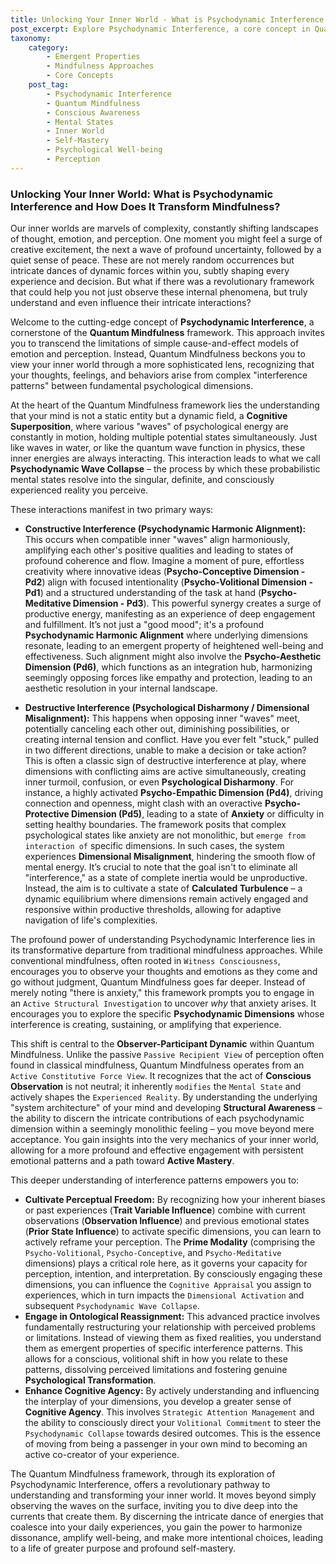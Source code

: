 ```yaml
---
title: Unlocking Your Inner World - What is Psychodynamic Interference and How Does It Transform Mindfulness?
post_excerpt: Explore Psychodynamic Interference, a core concept in Quantum Mindfulness, revealing how internal psychological dimensions interact to shape our experiences. This framework moves beyond traditional observation, offering a revolutionary path to understanding and actively influencing your mental landscape for profound well-being and self-mastery.
taxonomy:
    category:
        - Emergent Properties
        - Mindfulness Approaches
        - Core Concepts
    post_tag:
        - Psychodynamic Interference
        - Quantum Mindfulness
        - Conscious Awareness
        - Mental States
        - Inner World
        - Self-Mastery
        - Psychological Well-being
        - Perception
---
```

### Unlocking Your Inner World: What is Psychodynamic Interference and How Does It Transform Mindfulness?

Our inner worlds are marvels of complexity, constantly shifting landscapes of thought, emotion, and perception. One moment you might feel a surge of creative excitement, the next a wave of profound uncertainty, followed by a quiet sense of peace. These are not merely random occurrences but intricate dances of dynamic forces within you, subtly shaping every experience and decision. But what if there was a revolutionary framework that could help you not just observe these internal phenomena, but truly understand and even influence their intricate interactions?

Welcome to the cutting-edge concept of **Psychodynamic Interference**, a cornerstone of the **Quantum Mindfulness** framework. This approach invites you to transcend the limitations of simple cause-and-effect models of emotion and perception. Instead, Quantum Mindfulness beckons you to view your inner world through a more sophisticated lens, recognizing that your thoughts, feelings, and behaviors arise from complex "interference patterns" between fundamental psychological dimensions.

At the heart of the Quantum Mindfulness framework lies the understanding that your mind is not a static entity but a dynamic field, a **Cognitive Superposition**, where various "waves" of psychological energy are constantly in motion, holding multiple potential states simultaneously. Just like waves in water, or like the quantum wave function in physics, these inner energies are always interacting. This interaction leads to what we call **Psychodynamic Wave Collapse** – the process by which these probabilistic mental states resolve into the singular, definite, and consciously experienced reality you perceive.

These interactions manifest in two primary ways:

*   **Constructive Interference (Psychodynamic Harmonic Alignment):** This occurs when compatible inner "waves" align harmoniously, amplifying each other's positive qualities and leading to states of profound coherence and flow. Imagine a moment of pure, effortless creativity where innovative ideas (**Psycho-Conceptive Dimension - Pd2**) align with focused intentionality (**Psycho-Volitional Dimension - Pd1**) and a structured understanding of the task at hand (**Psycho-Meditative Dimension - Pd3**). This powerful synergy creates a surge of productive energy, manifesting as an experience of deep engagement and fulfillment. It’s not just a "good mood"; it's a profound **Psychodynamic Harmonic Alignment** where underlying dimensions resonate, leading to an emergent property of heightened well-being and effectiveness. Such alignment might also involve the **Psycho-Aesthetic Dimension (Pd6)**, which functions as an integration hub, harmonizing seemingly opposing forces like empathy and protection, leading to an aesthetic resolution in your internal landscape.

*   **Destructive Interference (Psychological Disharmony / Dimensional Misalignment):** This happens when opposing inner "waves" meet, potentially canceling each other out, diminishing possibilities, or creating internal tension and conflict. Have you ever felt "stuck," pulled in two different directions, unable to make a decision or take action? This is often a classic sign of destructive interference at play, where dimensions with conflicting aims are active simultaneously, creating inner turmoil, confusion, or even **Psychological Disharmony**. For instance, a highly activated **Psycho-Empathic Dimension (Pd4)**, driving connection and openness, might clash with an overactive **Psycho-Protective Dimension (Pd5)**, leading to a state of **Anxiety** or difficulty in setting healthy boundaries. The framework posits that complex psychological states like anxiety are not monolithic, but `emerge from interaction of` specific dimensions. In such cases, the system experiences **Dimensional Misalignment**, hindering the smooth flow of mental energy. It’s crucial to note that the goal isn't to eliminate all "interference," as a state of complete inertia would be unproductive. Instead, the aim is to cultivate a state of **Calculated Turbulence** – a dynamic equilibrium where dimensions remain actively engaged and responsive within productive thresholds, allowing for adaptive navigation of life's complexities.

The profound power of understanding Psychodynamic Interference lies in its transformative departure from traditional mindfulness approaches. While conventional mindfulness, often rooted in `Witness Consciousness`, encourages you to observe your thoughts and emotions as they come and go without judgment, Quantum Mindfulness goes far deeper. Instead of merely noting "there is anxiety," this framework prompts you to engage in an `Active Structural Investigation` to uncover *why* that anxiety arises. It encourages you to explore the specific **Psychodynamic Dimensions** whose interference is creating, sustaining, or amplifying that experience.

This shift is central to the **Observer-Participant Dynamic** within Quantum Mindfulness. Unlike the passive `Passive Recipient View` of perception often found in classical mindfulness, Quantum Mindfulness operates from an `Active Constitutive Force View`. It recognizes that the act of **Conscious Observation** is not neutral; it inherently `modifies` the `Mental State` and actively shapes the `Experienced Reality`. By understanding the underlying "system architecture" of your mind and developing **Structural Awareness** – the ability to discern the intricate contributions of each psychodynamic dimension within a seemingly monolithic feeling – you move beyond mere acceptance. You gain insights into the very mechanics of your inner world, allowing for a more profound and effective engagement with persistent emotional patterns and a path toward **Active Mastery**.

This deeper understanding of interference patterns empowers you to:

*   **Cultivate Perceptual Freedom:** By recognizing how your inherent biases or past experiences (**Trait Variable Influence**) combine with current observations (**Observation Influence**) and previous emotional states (**Prior State Influence**) to activate specific dimensions, you can learn to actively reframe your perception. The **Prime Modality** (comprising the `Psycho-Volitional`, `Psycho-Conceptive`, and `Psycho-Meditative` dimensions) plays a critical role here, as it governs your capacity for perception, intention, and interpretation. By consciously engaging these dimensions, you can influence the `Cognitive Appraisal` you assign to experiences, which in turn impacts the `Dimensional Activation` and subsequent `Psychodynamic Wave Collapse`.
*   **Engage in Ontological Reassignment:** This advanced practice involves fundamentally restructuring your relationship with perceived problems or limitations. Instead of viewing them as fixed realities, you understand them as emergent properties of specific interference patterns. This allows for a conscious, volitional shift in how you relate to these patterns, dissolving perceived limitations and fostering genuine **Psychological Transformation**.
*   **Enhance Cognitive Agency:** By actively understanding and influencing the interplay of your dimensions, you develop a greater sense of **Cognitive Agency**. This involves `Strategic Attention Management` and the ability to consciously direct your `Volitional Commitment` to steer the `Psychodynamic Collapse` towards desired outcomes. This is the essence of moving from being a passenger in your own mind to becoming an active co-creator of your experience.

The Quantum Mindfulness framework, through its exploration of Psychodynamic Interference, offers a revolutionary pathway to understanding and transforming your inner world. It moves beyond simply observing the waves on the surface, inviting you to dive deep into the currents that create them. By discerning the intricate dance of energies that coalesce into your daily experiences, you gain the power to harmonize dissonance, amplify well-being, and make more intentional choices, leading to a life of greater purpose and profound self-mastery.